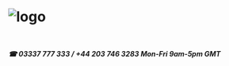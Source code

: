# ![logo](https://goodhealthnaturally.com/img/logo-1637795175.jpg)
<!-- #[![name]([link to image on GH](https://goodhealthnaturally.com/img/logo-1637795175.jpg))]([link to your URL](https://goodhealthnaturally.com)) -->
<br>

<b>***☎ 03337 777 333 / +44 203 746 3283  Mon-Fri 9am-5pm GMT***<br>







<!-- :+1: :sparkles: :camel: :tada:
:rocket: :metal: :octocat: -->
